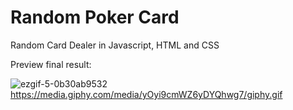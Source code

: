 # Random Poker Card
Random Card Dealer in Javascript, HTML and CSS

Preview final result:

![ezgif-5-0b30ab9532](https://user-images.githubusercontent.com/92811902/148681461-55ef60d6-fc07-4529-949f-cd2ded62f883.gif)
https://media.giphy.com/media/yOyi9cmWZ6yDYQhwg7/giphy.gif